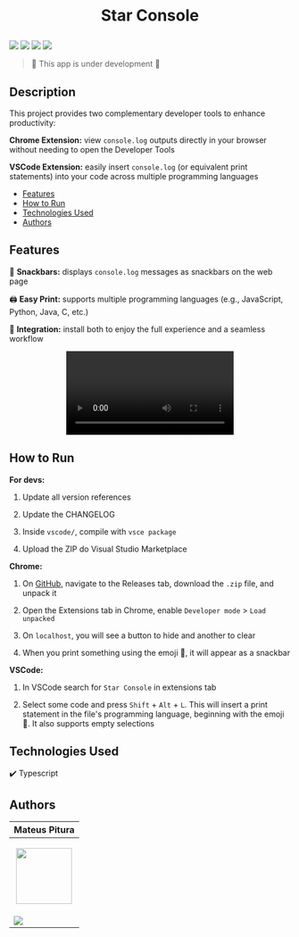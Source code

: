 <h1 align="center"> 
  <p>Star Console</p> 
</h1> 

<p> 
  <img src="https://img.shields.io/badge/Release-Dec%202024-green">  
  <img src="https://img.shields.io/badge/Version-0.1.4-blue">  
  <img src="https://img.shields.io/badge/Status-Open-brightgreen">  
  <img src="https://img.shields.io/github/stars/MateusPitura/extension-typescript-console?style=social"> 
</p> 

> 🚧 This app is under development 🚧

## Description

This project provides two complementary developer tools to enhance productivity:

**Chrome Extension:** view `console.log` outputs directly in your browser without needing to open the Developer Tools

**VSCode Extension:** easily insert `console.log` (or equivalent print statements) into your code across multiple programming languages 

- [Features](#features)
- [How to Run](#how-to-run)
- [Technologies Used](#technologies-used)
- [Authors](#authors)

## Features 

🔔 **Snackbars:** displays `console.log` messages as snackbars on the web page

🖨️ **Easy Print:** supports multiple programming languages (e.g., JavaScript, Python, Java, C, etc.)

🔗 **Integration:** install both to enjoy the full experience and a seamless workflow

<p align="center"> 
  <video src="https://github.com/user-attachments/assets/de2b3b9e-9413-4923-8373-d5b9e754eda2"/> 
</p> 

## How to Run

**For devs:**

1. Update all version references

2. Update the CHANGELOG

3. Inside `vscode/`, compile with `vsce package`

4. Upload the ZIP do Visual Studio Marketplace

**Chrome:**

1. On [GitHub](https://github.com/MateusPitura/extension-typescript-console/), navigate to the Releases tab, download the `.zip` file, and unpack it

2. Open the Extensions tab in Chrome, enable `Developer mode` > `Load unpacked`

3. On `localhost`, you will see a button to hide and another to clear

4. When you print something using the emoji 🌠, it will appear as a snackbar

**VSCode:**

1. In VSCode search for `Star Console` in extensions tab

2. Select some code and press `Shift` + `Alt` + `L`. This will insert a print statement in the file's programming language, beginning with the emoji 🌠. It also supports empty selections

## Technologies Used

✔️ Typescript

## Authors 

| Mateus Pitura | 
|------| 
| <p align="center"><img src="https://avatars.githubusercontent.com/u/119008106" width="100" height="100"></p> | 
| <a href="https://www.linkedin.com/in/mateuspitura/"><img src="https://img.shields.io/badge/LinkedIn-0077B5?style=for-the-badge&logo=linkedin&logoColor=white"> |
